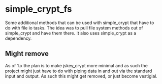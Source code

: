 # simple_crypt_fs

Some additional methods that can be used with simple_crypt that have to do with file io tasks. The idea was to pull file system methods out of simple_crypt and have them there. It also uses simple_crypt as a dependency.

## Might remove

As of 1.x the plan is to make jskey_crypt more minimal and as such the project might just have to do with piping data in and out via the standard input and output. As such this might get removed, or just become vestigial.
